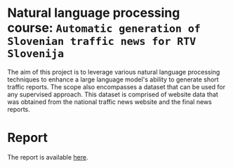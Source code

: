 # Natural language processing course: `Automatic generation of Slovenian traffic news for RTV Slovenija`

The aim of this project is to leverage various natural language processing techniques to enhance a large language model's ability to generate short traffic reports.
The scope also encompasses a dataset that can be used for any supervised approach.
This dataset is comprised of website data that was obtained from the national traffic news website and the final news reports. 

# Report
The report is available [here](https://github.com/UL-FRI-NLP-Course/ul-fri-nlp-course-project-2024-2025-nmlp/blob/main/report/main.pdf).

